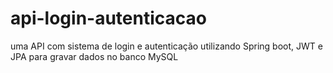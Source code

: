 # api-login-autenticacao

uma API com sistema de login e autenticação utilizando Spring boot, JWT e JPA para gravar dados no banco MySQL
